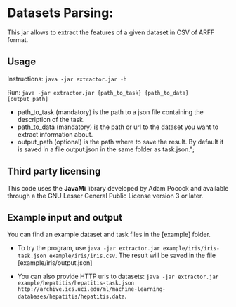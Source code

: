 # Datasets Parsing:

This jar allows to extract the features of a given dataset in CSV of ARFF format.

## Usage

Instructions: `java -jar extractor.jar -h`

Run: `java -jar extractor.jar {path_to_task} {path_to_data} [output_path]`
* path\_to\_task (mandatory) is the path to a json file containing the description of the task.
* path\_to\_data (mandatory) is the path or url to the dataset you want to extract information about.
* output_path (optional) is the path where to save the result. By default it is saved in a file output.json in the same folder as task.json.";

## Third party licensing
This code uses the **JavaMi** library developed by Adam Pocock and available through a the GNU Lesser General Public License version 3 or later.

## Example input and output

You can find an example dataset and task files in the [example] folder.

* To try the program, use `java -jar extractor.jar example/iris/iris-task.json example/iris/iris.csv`.
The result will be saved in the file [example/iris/output.json]

* You can also provide HTTP urls to datasets: `java -jar extractor.jar example/hepatitis/hepatitis-task.json http://archive.ics.uci.edu/ml/machine-learning-databases/hepatitis/hepatitis.data`.
